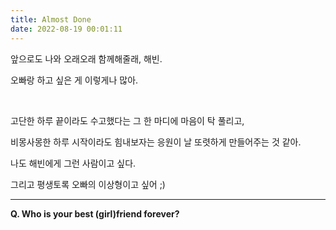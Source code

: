 ```yaml
---
title: Almost Done
date: 2022-08-19 00:01:11
---
```


앞으로도 나와 오래오래 함께해줄래, 해빈.

오빠랑 하고 싶은 게 이렇게나 많아.

&nbsp;

고단한 하루 끝이라도 수고했다는 그 한 마디에 마음이 탁 풀리고,

비몽사몽한 하루 시작이라도 힘내보자는 응원이 날 또렷하게 만들어주는 것 같아.

나도 해빈에게 그런 사람이고 싶다.

그리고 평생토록 오빠의 이상형이고 싶어 ;)

---

<strong>Q. Who is your best (girl)friend forever?</strong>
